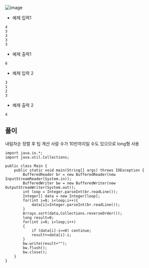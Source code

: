 ![image](https://github.com/kdfasdf/TIL/assets/96770726/71aa6469-6c99-4907-90b5-b2daca6aa827)

- 예제 입력1
```
4
3
3
3
3
```

- 예제 출력1
```
6
```

- 예제 입력 2
```
3
1
2
3
```

- 예제 출력 2
```
4
```

## 풀이 
내림차순 정렬 후 팁 계산 사람 수가 10만까지일 수도 있으므로 long형 사용
```
import java.io.*;
import java.util.Collections;

public class Main {
    public static void main(String[] args) throws IOException {
        BufferedReader br = new BufferedReader(new InputStreamReader(System.in));
        BufferedWriter bw = new BufferedWriter(new OutputStreamWriter(System.out));
        int loop = Integer.parseInt(br.readLine());
        Integer[] data = new Integer[loop];
        for(int i=0; i<loop;i++){
            data[i]=Integer.parseInt(br.readLine());
        }
        Arrays.sort(data,Collections.reverseOrder());
        long result=0;
        for(int i=0; i<loop;i++)
        {
            if (data[i]-i<=0) continue;
            result+=data[i]-i;
        }
        bw.write(result+"");
        bw.flush();
        bw.close();
    }
}
```
